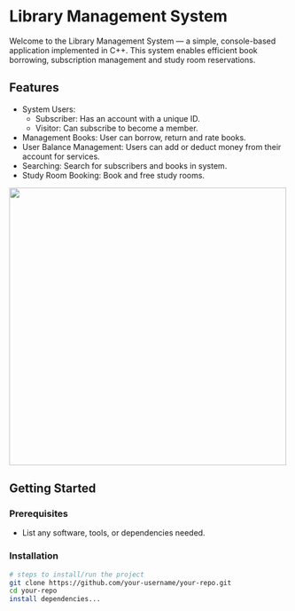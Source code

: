 # Library Management System

Welcome to the Library Management System — a simple, console-based application implemented in C++. This system enables efficient book borrowing, subscription management and study room reservations.

##  Features

- System Users:
  - Subscriber: Has an account with a unique ID.
  - Visitor: Can subscribe to become a member.
- Management Books: User can borrow, return and rate books. 
- User Balance Management: Users can add or deduct money from their account for services.
- Searching: Search for subscribers and books in system.
- Study Room Booking: Book and free study rooms.


<img src="https://github.com/user-attachments/assets/9b5fa5c2-126f-4399-b354-53f25c1357d0" width="500" height="500"/>





##  Getting Started

### Prerequisites
- List any software, tools, or dependencies needed.

### Installation
```bash
# steps to install/run the project
git clone https://github.com/your-username/your-repo.git
cd your-repo
install dependencies...
